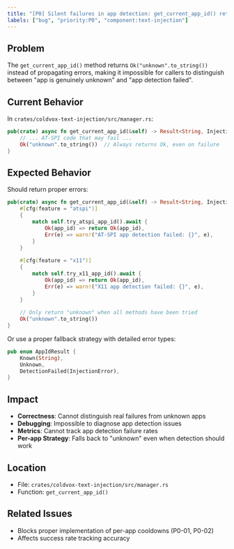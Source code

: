 ```yaml
---
title: "[P0] Silent failures in app detection: get_current_app_id() returns \"unknown\""
labels: ["bug", "priority:P0", "component:text-injection"]
---
```


## Problem

The `get_current_app_id()` method returns `Ok("unknown".to_string())` instead of propagating errors, making it impossible for callers to distinguish between "app is genuinely unknown" and "app detection failed".

## Current Behavior

In `crates/coldvox-text-injection/src/manager.rs`:

```rust
pub(crate) async fn get_current_app_id(&self) -> Result<String, InjectionError> {
    // ... AT-SPI code that may fail ...
    Ok("unknown".to_string())  // Always returns Ok, even on failure
}
```

## Expected Behavior

Should return proper errors:

```rust
pub(crate) async fn get_current_app_id(&self) -> Result<String, InjectionError> {
    #[cfg(feature = "atspi")]
    {
        match self.try_atspi_app_id().await {
            Ok(app_id) => return Ok(app_id),
            Err(e) => warn!("AT-SPI app detection failed: {}", e),
        }
    }
    
    #[cfg(feature = "x11")]
    {
        match self.try_x11_app_id().await {
            Ok(app_id) => return Ok(app_id),
            Err(e) => warn!("X11 app detection failed: {}", e),
        }
    }
    
    // Only return "unknown" when all methods have been tried
    Ok("unknown".to_string())
}
```

Or use a proper fallback strategy with detailed error types:

```rust
pub enum AppIdResult {
    Known(String),
    Unknown,
    DetectionFailed(InjectionError),
}
```

## Impact

- **Correctness**: Cannot distinguish real failures from unknown apps
- **Debugging**: Impossible to diagnose app detection issues
- **Metrics**: Cannot track app detection failure rates
- **Per-app Strategy**: Falls back to "unknown" even when detection should work

## Location

- File: `crates/coldvox-text-injection/src/manager.rs`
- Function: `get_current_app_id()`

## Related Issues

- Blocks proper implementation of per-app cooldowns (P0-01, P0-02)
- Affects success rate tracking accuracy

